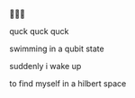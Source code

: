 🦆🦆🦆

quck quck quck

swimming in a qubit state

suddenly i wake up

to find myself in a hilbert space
